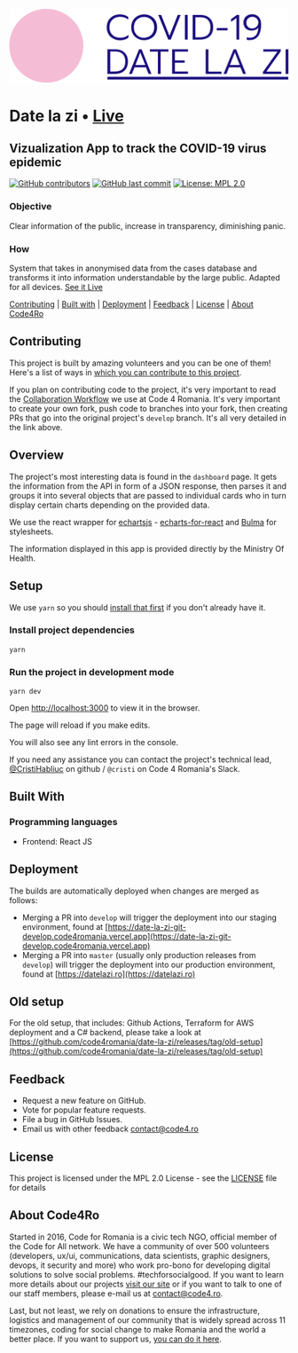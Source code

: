 ![logo](src/images/logo-coviz.svg)

# Date la zi • [Live](https://datelazi.ro/)

## Vizualization App to track the COVID-19 virus epidemic

[![GitHub contributors](https://img.shields.io/github/contributors/code4romania/date-la-zi.svg?style=for-the-badge)](https://github.com/code4romania/date-la-zi/graphs/contributors) [![GitHub last commit](https://img.shields.io/github/last-commit/code4romania/date-la-zi.svg?style=for-the-badge)](https://github.com/code4romania/date-la-zi/commits/master) [![License: MPL 2.0](https://img.shields.io/badge/license-MPL%202.0-brightgreen.svg?style=for-the-badge)](https://opensource.org/licenses/MPL-2.0)

### Objective

Clear information of the public, increase in transparency, diminishing panic.

### How

System that takes in anonymised data from the cases database and transforms it into information understandable by the large public. Adapted for all devices. [See it Live](https://datelazi.ro/)

[Contributing](#contributing) | [Built with](#built-with) | [Deployment](#deployment) | [Feedback](#feedback) | [License](#license) | [About Code4Ro](#about-code4ro)

## Contributing

This project is built by amazing volunteers and you can be one of them! Here's a list of ways in [which you can contribute to this project](.github/CONTRIBUTING.md).

If you plan on contributing code to the project, it's very important to read the [Collaboration Workflow](.github/WORKFLOW.md) we use at Code 4 Romania.
It's very important to create your own fork, push code to branches into your fork, then creating PRs that go into the original project's `develop` branch.
It's all very detailed in the link above.

## Overview

The project's most interesting data is found in the `dashboard` page. It gets the information from the API
in form of a JSON response, then parses it and groups it into several objects that are passed to
individual cards who in turn display certain charts depending on the provided data.

We use the react wrapper for [echartsjs](https://www.echartsjs.com/examples/en/index.html) -
[echarts-for-react](https://github.com/hustcc/echarts-for-react)
and [Bulma](https://bulma.io) for stylesheets.

The information displayed in this app is provided directly by the Ministry Of Health.

## Setup

We use `yarn` so you should [install that first](https://classic.yarnpkg.com/en/docs/install#mac-stable) if you don't already have it.

### Install project dependencies

```
yarn
```

### Run the project in development mode

```
yarn dev
```

Open [http://localhost:3000](http://localhost:3000) to view it in the browser.

The page will reload if you make edits.

You will also see any lint errors in the console.

If you need any assistance you can contact the project's technical lead, [@CristiHabliuc](https://github.com/CristiHabliuc) on github / `@cristi` on Code 4 Romania's Slack.

## Built With

### Programming languages

- Frontend: React JS

## Deployment

The builds are automatically deployed when changes are merged as follows:

- Merging a PR into `develop` will trigger the deployment into our staging environment, found at [https://date-la-zi-git-develop.code4romania.vercel.app](https://date-la-zi-git-develop.code4romania.vercel.app)
- Merging a PR into `master` (usually only production releases from `develop`) will trigger the deployment into our production environment, found at [https://datelazi.ro](https://datelazi.ro)

## Old setup

For the old setup, that includes: Github Actions, Terraform for AWS deployment and a C# backend, please take a look at [https://github.com/code4romania/date-la-zi/releases/tag/old-setup](https://github.com/code4romania/date-la-zi/releases/tag/old-setup)

## Feedback

- Request a new feature on GitHub.
- Vote for popular feature requests.
- File a bug in GitHub Issues.
- Email us with other feedback contact@code4.ro

## License

This project is licensed under the MPL 2.0 License - see the [LICENSE](LICENSE) file for details

## About Code4Ro

Started in 2016, Code for Romania is a civic tech NGO, official member of the Code for All network. We have a community of over 500 volunteers (developers, ux/ui, communications, data scientists, graphic designers, devops, it security and more) who work pro-bono for developing digital solutions to solve social problems. #techforsocialgood. If you want to learn more details about our projects [visit our site](https://www.code4.ro/en/) or if you want to talk to one of our staff members, please e-mail us at contact@code4.ro.

Last, but not least, we rely on donations to ensure the infrastructure, logistics and management of our community that is widely spread across 11 timezones, coding for social change to make Romania and the world a better place. If you want to support us, [you can do it here](https://code4.ro/en/donate/).
